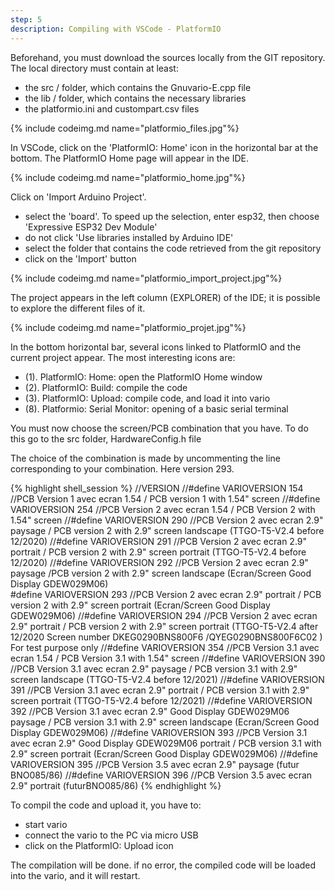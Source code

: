 ```yaml
---
step: 5
description: Compiling with VSCode - PlatformIO 
---
```


Beforehand, you must download the sources locally from the GIT repository.
The local directory must contain at least:
- the src / folder, which contains the Gnuvario-E.cpp file
- the lib / folder, which contains the necessary libraries
- the platformio.ini and custompart.csv files

{% include codeimg.md name="platformio_files.jpg"%}

In VSCode, click on the 'PlatformIO: Home' icon in the horizontal bar at the bottom. The PlatformIO Home page will appear in the IDE.

{% include codeimg.md name="platformio_home.jpg"%}

Click on 'Import Arduino Project'.
- select the 'board'. To speed up the selection, enter esp32, then choose 'Expressive ESP32 Dev Module'
- do not click 'Use libraries installed by Arduino IDE'
- select the folder that contains the code retrieved from the git repository
- click on the 'Import' button

{% include codeimg.md name="platformio_import_project.jpg"%}

The project appears in the left column (EXPLORER) of the IDE; it is possible to explore the different files of it.

{% include codeimg.md name="platformio_projet.jpg"%}

In the bottom horizontal bar, several icons linked to PlatformIO and the current project appear.
The most interesting icons are:
- (1). PlatformIO: Home: open the PlatformIO Home window
- (2). PlatformIO: Build: compile the code
- (3). PlatformIO: Upload: compile code, and load it into vario
- (8). Platformio: Serial Monitor: opening of a basic serial terminal

You must now choose the screen/PCB combination that you have. To do this go to the src folder, HardwareConfig.h file

The choice of the combination is made by uncommenting the line corresponding to your combination. Here version 293.

{% highlight shell_session %}
//VERSION
//#define VARIOVERSION 154     //PCB Version 1 avec ecran 1.54 / PCB version 1 with 1.54" screen
//#define VARIOVERSION 254     //PCB Version 2 avec ecran 1.54 / PCB Version 2 with 1.54" screen
//#define VARIOVERSION 290     //PCB Version 2 avec ecran 2.9" paysage / PCB version 2 with 2.9" screen landscape (TTGO-T5-V2.4 before 12/2020)
//#define VARIOVERSION 291     //PCB Version 2 avec ecran 2.9" portrait / PCB version 2 with 2.9" screen portrait (TTGO-T5-V2.4 before 12/2020)
//#define VARIOVERSION 292     //PCB Version 2 avec ecran 2.9" paysage /PCB version 2 with 2.9" screen landscape  (Ecran/Screen Good Display GDEW029M06)      
#define VARIOVERSION 293     //PCB Version 2 avec ecran 2.9" portrait / PCB version 2 with 2.9" screen portrait (Ecran/Screen Good Display GDEW029M06)
//#define VARIOVERSION 294     //PCB Version 2 avec ecran 2.9" portrait / PCB version 2 with 2.9" screen portrait (TTGO-T5-V2.4 after 12/2020 Screen number DKEG0290BNS800F6 /QYEG0290BNS800F6C02 ) For test purpose only
//#define VARIOVERSION 354     //PCB Version 3.1 avec ecran 1.54 / PCB Version 3.1 with 1.54" screen
//#define VARIOVERSION 390     //PCB Version 3.1 avec ecran 2.9" paysage / PCB version 3.1 with 2.9" screen landscape (TTGO-T5-V2.4 before 12/2021)
//#define VARIOVERSION 391     //PCB Version 3.1 avec ecran 2.9" portrait / PCB version 3.1 with 2.9" screen portrait (TTGO-T5-V2.4 before 12/2021)
//#define VARIOVERSION 392     //PCB Version 3.1 avec ecran 2.9" Good Display GDEW029M06 paysage / PCB version 3.1 with 2.9" screen landscape  (Ecran/Screen Good Display GDEW029M06) 
//#define VARIOVERSION 393	   //PCB Version 3.1 avec ecran 2.9" Good Display GDEW029M06 portrait / PCB version 3.1 with 2.9" screen portrait (Ecran/Screen Good Display GDEW029M06) 
//#define VARIOVERSION 395     //PCB Version 3.5 avec ecran 2.9" paysage (futur BNO085/86)
//#define VARIOVERSION 396     //PCB Version 3.5 avec ecran 2.9" portrait (futurBNO085/86)
{% endhighlight %}




To compil the code and upload it, you have to:
- start vario
- connect the vario to the PC via micro USB
- click on the PlatformIO: Upload icon

The compilation will be done. if no error, the compiled code will be loaded into the vario, and it will restart.
